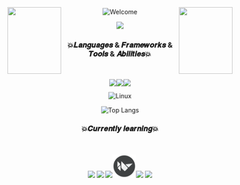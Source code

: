 <p>
<img align='left' src='https://media.tenor.com/lOKztFccb6cAAAAj/pixelmando-themandalorian.gif' width='120' height ='150'>
</p> 
<p>
<img align='right' src='https://tenor.com/pl/view/kek-angry-code-matrix-gif-13818761' width='120' height = '150'>
</p> 
<div align="center">
<img src="https://media.tenor.com/M4rm7V4kEOsAAAAi/welcome-welcome-to-my-profile.gif" alt="Welcome" align="center" width='400'>
</div>

<!-- <br>
<h1 align="center">💥𝑯𝒊, 𝑰'𝒎 𝒔𝒐𝒃𝒆𝒓𝒚𝒐𝒅𝒂💥</h1>
<br> -->
<p align="center">

<div align="center">
  <img src="https://github-readme-stats.vercel.app/api?username=soberyoda&hide=html,scss,stylus,blade,jupyter%20notebook,python,css,shell,batchfile,dockerfile,typescript&theme=dracula&show_icons=true">
</div>


<h3 align="center">💥𝑳𝒂𝒏𝒈𝒖𝒂𝒈𝒆𝒔 & 𝑭𝒓𝒂𝒎𝒆𝒘𝒐𝒓𝒌𝒔 & 𝑻𝒐𝒐𝒍𝒔 & 𝑨𝒃𝒊𝒍𝒊𝒕𝒊𝒆𝒔💥</h3>
<br>
<p align="center">
<img src="https://i.giphy.com/media/LMt9638dO8dftAjtco/200.webp" width="80"><img src="https://i.giphy.com/media/KzJkzjggfGN5Py6nkT/200.webp" width="80"><img src="https://i.giphy.com/media/IdyAQJVN2kVPNUrojM/200.webp" width="80">
<br>
<img style="margin: 10px" src="https://profilinator.rishav.dev/skills-assets/linux-original.svg" alt="Linux" height="70" />  
<br>
 <img src="https://github-readme-stats.vercel.app/api/top-langs/?username=soberyoda&theme=dracula&show_icons=true" alt="Top Langs" align="middle">
 


<h3 align="center">💥𝑪𝒖𝒓𝒓𝒆𝒏𝒕𝒍𝒚 𝒍𝒆𝒂𝒓𝒏𝒊𝒏𝒈💥</h2>
<br>
<p align="center">
<img src="https://camo.githubusercontent.com/ee00ddfd018f5bf50d3cdc6be150f9826ac2cbce04358962c6d2852c2f938f04/68747470733a2f2f696d672e736869656c64732e696f2f62616467652f432532422532422d3030353939433f7374796c653d666c6174266c6f676f3d63253242253242266c6f676f436f6c6f723d7768697465" width="80"> <img src="https://camo.githubusercontent.com/499d407639e4713118b96a833d19dcab6aca54df2616eac45cb01beeb77f7d8a/68747470733a2f2f696d672e736869656c64732e696f2f62616467652f432d3030353939433f7374796c653d666c6174266c6f676f3d63266c6f676f436f6c6f723d7768697465" width="53"> <img src="https://upload.wikimedia.org/wikipedia/commons/0/05/Scikit_learn_logo_small.svg" width="53"><img src="https://raw.githubusercontent.com/kivy/kivy/master/kivy/data/logo/kivy-icon-256.png" width="53"><img src="https://www.pythonguis.com/images/libraries/pyside6.jpg" width="53"> <img src="https://static.djangoproject.com/img/logos/django-logo-negative.1d528e2cb5fb.png" width="53"> 
</p>


<!-- <p align="left">
<img align='left' src='https://media.tenor.com/z2twIoYKRwgAAAAi/baby-yoda.gif' width='120'>
</p>
<br> -->
 

